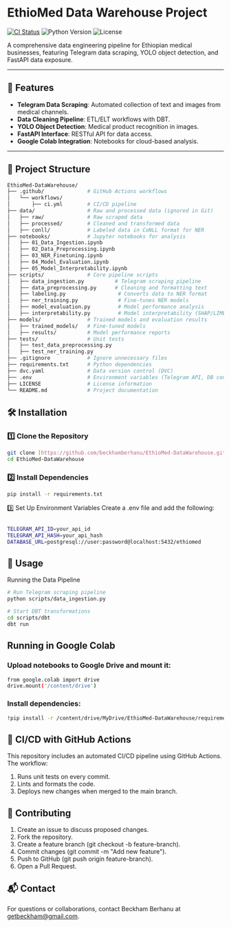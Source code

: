 # EthioMed Data Warehouse Project

[![CI Status](https://github.com/beckhamberhanu/EthioMed-DataWarehouse/actions/workflows/ci.yml/badge.svg)](https://github.com/beckhamberhanu/EthioMed-DataWarehouse/actions)
![Python Version](https://img.shields.io/badge/python-3.10%2B-blue)
![License](https://img.shields.io/badge/license-MIT-green)

A comprehensive data engineering pipeline for Ethiopian medical businesses, featuring Telegram data scraping, YOLO object detection, and FastAPI data exposure.

---

## 🚀 Features

- **Telegram Data Scraping**: Automated collection of text and images from medical channels.
- **Data Cleaning Pipeline**: ETL/ELT workflows with DBT.
- **YOLO Object Detection**: Medical product recognition in images.
- **FastAPI Interface**: RESTful API for data access.
- **Google Colab Integration**: Notebooks for cloud-based analysis.

---

## 📁 Project Structure

```bash
EthioMed-DataWarehouse/
├── .github/              # GitHub Actions workflows
│   └── workflows/
│       ├── ci.yml        # CI/CD pipeline
├── data/                 # Raw and processed data (ignored in Git)
│   ├── raw/              # Raw scraped data
│   ├── processed/        # Cleaned and transformed data
│   ├── conll/            # Labeled data in CoNLL format for NER
├── notebooks/            # Jupyter notebooks for analysis
│   ├── 01_Data_Ingestion.ipynb
│   ├── 02_Data_Preprocessing.ipynb
│   ├── 03_NER_Finetuning.ipynb
│   ├── 04_Model_Evaluation.ipynb
│   ├── 05_Model_Interpretability.ipynb
├── scripts/              # Core pipeline scripts
│   ├── data_ingestion.py          # Telegram scraping pipeline
│   ├── data_preprocessing.py      # Cleaning and formatting text
│   ├── labeling.py                 # Converts data to NER format
│   ├── ner_training.py             # Fine-tunes NER models
│   ├── model_evaluation.py         # Model performance analysis
│   ├── interpretability.py         # Model interpretability (SHAP/LIME)
├── models/               # Trained models and evaluation results
│   ├── trained_models/   # Fine-tuned models
│   ├── results/          # Model performance reports
├── tests/                # Unit tests
│   ├── test_data_preprocessing.py
│   ├── test_ner_training.py
├── .gitignore            # Ignore unnecessary files
├── requirements.txt      # Python dependencies
├── dvc.yaml              # Data version control (DVC)
├── .env                  # Environment variables (Telegram API, DB connection)
├── LICENSE               # License information
└── README.md             # Project documentation


```

## 🛠 Installation

### 1️⃣ Clone the Repository

```bash
git clone [https://github.com/beckhamberhanu/EthioMed-DataWarehouse.git](https://github.com/beckhamberhanu/EthioMed-DataWarehouse.git)
cd EthioMed-DataWarehouse

```
### 2️⃣ Install Dependencies

```bash
pip install -r requirements.txt

```
3️⃣ Set Up Environment Variables
Create a .env file and add the following:

```bash

TELEGRAM_API_ID=your_api_id
TELEGRAM_API_HASH=your_api_hash
DATABASE_URL=postgresql://user:password@localhost:5432/ethiomed

```
## 🚀 Usage
Running the Data Pipeline

```bash
# Run Telegram scraping pipeline
python scripts/data_ingestion.py

# Start DBT transformations
cd scripts/dbt
dbt run

```
## Running in Google Colab

### Upload notebooks to Google Drive and mount it:

```bash
from google.colab import drive
drive.mount('/content/drive')

```
### Install dependencies:

```bash
!pip install -r /content/drive/MyDrive/EthioMed-DataWarehouse/requirements.txt

```
## 📌 CI/CD with GitHub Actions
This repository includes an automated CI/CD pipeline using GitHub Actions. The workflow:

1. Runs unit tests on every commit.
2. Lints and formats the code.
3. Deploys new changes when merged to the main branch.

## 👥 Contributing
1. Create an issue to discuss proposed changes.
2. Fork the repository.
3. Create a feature branch (git checkout -b feature-branch).
4. Commit changes (git commit -m "Add new feature").
5. Push to GitHub (git push origin feature-branch).
6. Open a Pull Request.

## 📬 Contact
For questions or collaborations, contact Beckham Berhanu at getbeckham@gmail.com.